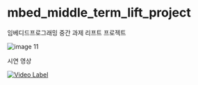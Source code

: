 # mbed_middle_term_lift_project
임베디드프로그래밍 중간 과제 리프트 프로젝트

![image 11](https://user-images.githubusercontent.com/60907697/234636823-a5876ac1-944f-4e88-b957-7422d7049f6e.png)


시연 영상

[![Video Label](http://img.youtube.com/vi/BfBKdHVvz1g/0.jpg)](https://youtu.be/BfBKdHVvz1g)
